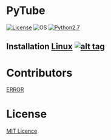 # PyTube

[![License](https://img.shields.io/badge/License-MIT-blue.svg?style=flat-square)](https://github.com/Manisso/PyTube/blob/master/LICENSE) ![OS](https://img.shields.io/badge/Tested%20On-Linux-yellowgreen.svg?style=flat-square) [![Python2.7](https://img.shields.io/badge/Python-2.7-green.svg?style=flat-square)](https://www.python.org/downloads/release/python-2714/)

## Installation [Linux](https://wikipedia.org/wiki/Linux) [![alt tag](http://icons.iconarchive.com/icons/dakirby309/simply-styled/32/OS-Linux-icon.png)](https://fr.wikipedia.org/wiki/Linux)



# Contributors

[ERROR](https://github.com/Error-4-You)

# License

[MIT Licence](https://github.com/Manisso/SnapTube/blob/master/LICENSE)
